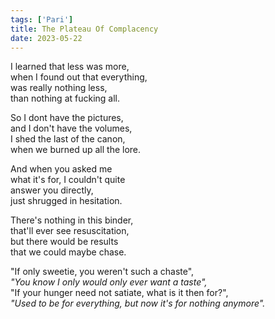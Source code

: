```yaml
---
tags: ['Pari']
title: The Plateau Of Complacency
date: 2023-05-22
---
```


I learned that less was more,  
when I found out that everything,  
was really nothing less,  
than nothing at fucking all.

So I dont have the pictures,  
and I don't have the volumes,  
I shed the last of the canon,  
when we burned up all the lore.

And when you asked me  
what it's for, I couldn't quite  
answer you directly,  
just shrugged in hesitation.

There's nothing in this binder,  
that'll ever see resuscitation,  
but there would be results  
that we could maybe chase.

"If only sweetie, you weren't such a chaste",  
*"You know I only would only ever want a taste",*  
"If your hunger need not satiate, what is it then for?",  
*"Used to be for everything, but now it's for nothing anymore".*
